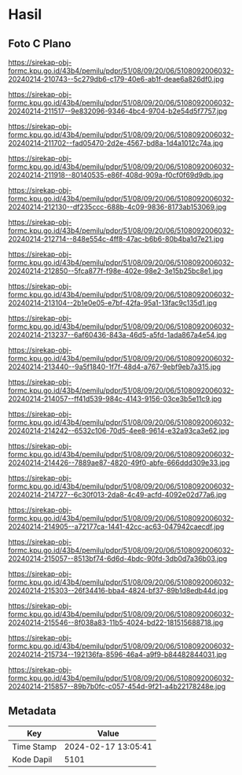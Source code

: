 # Hasil

## Foto C Plano

https://sirekap-obj-formc.kpu.go.id/43b4/pemilu/pdpr/51/08/09/20/06/5108092006032-20240214-210743--5c279db6-c179-40e6-ab1f-deae6a826df0.jpg

https://sirekap-obj-formc.kpu.go.id/43b4/pemilu/pdpr/51/08/09/20/06/5108092006032-20240214-211517--9e832096-9346-4bc4-9704-b2e54d5f7757.jpg

https://sirekap-obj-formc.kpu.go.id/43b4/pemilu/pdpr/51/08/09/20/06/5108092006032-20240214-211702--fad05470-2d2e-4567-bd8a-1d4a1012c74a.jpg

https://sirekap-obj-formc.kpu.go.id/43b4/pemilu/pdpr/51/08/09/20/06/5108092006032-20240214-211918--80140535-e86f-408d-909a-f0cf0f69d9db.jpg

https://sirekap-obj-formc.kpu.go.id/43b4/pemilu/pdpr/51/08/09/20/06/5108092006032-20240214-212130--df235ccc-688b-4c09-9836-8173ab153069.jpg

https://sirekap-obj-formc.kpu.go.id/43b4/pemilu/pdpr/51/08/09/20/06/5108092006032-20240214-212714--848e554c-4ff8-47ac-b6b6-80b4ba1d7e21.jpg

https://sirekap-obj-formc.kpu.go.id/43b4/pemilu/pdpr/51/08/09/20/06/5108092006032-20240214-212850--5fca877f-f98e-402e-98e2-3e15b25bc8e1.jpg

https://sirekap-obj-formc.kpu.go.id/43b4/pemilu/pdpr/51/08/09/20/06/5108092006032-20240214-213104--2b1e0e05-e7bf-42fa-95a1-13fac9c135d1.jpg

https://sirekap-obj-formc.kpu.go.id/43b4/pemilu/pdpr/51/08/09/20/06/5108092006032-20240214-213237--6af60436-843a-46d5-a5fd-1ada867a4e54.jpg

https://sirekap-obj-formc.kpu.go.id/43b4/pemilu/pdpr/51/08/09/20/06/5108092006032-20240214-213440--9a5f1840-1f7f-48d4-a767-9ebf9eb7a315.jpg

https://sirekap-obj-formc.kpu.go.id/43b4/pemilu/pdpr/51/08/09/20/06/5108092006032-20240214-214057--ff41d539-984c-4143-9156-03ce3b5e11c9.jpg

https://sirekap-obj-formc.kpu.go.id/43b4/pemilu/pdpr/51/08/09/20/06/5108092006032-20240214-214242--6532c106-70d5-4ee8-9614-e32a93ca3e62.jpg

https://sirekap-obj-formc.kpu.go.id/43b4/pemilu/pdpr/51/08/09/20/06/5108092006032-20240214-214426--7889ae87-4820-49f0-abfe-666ddd309e33.jpg

https://sirekap-obj-formc.kpu.go.id/43b4/pemilu/pdpr/51/08/09/20/06/5108092006032-20240214-214727--6c30f013-2da8-4c49-acfd-4092e02d77a6.jpg

https://sirekap-obj-formc.kpu.go.id/43b4/pemilu/pdpr/51/08/09/20/06/5108092006032-20240214-214905--a72177ca-1441-42cc-ac63-047942caecdf.jpg

https://sirekap-obj-formc.kpu.go.id/43b4/pemilu/pdpr/51/08/09/20/06/5108092006032-20240214-215057--8513bf74-6d6d-4bdc-90fd-3db0d7a36b03.jpg

https://sirekap-obj-formc.kpu.go.id/43b4/pemilu/pdpr/51/08/09/20/06/5108092006032-20240214-215303--26f34416-bba4-4824-bf37-89b1d8edb44d.jpg

https://sirekap-obj-formc.kpu.go.id/43b4/pemilu/pdpr/51/08/09/20/06/5108092006032-20240214-215546--8f038a83-11b5-4024-bd22-181515688718.jpg

https://sirekap-obj-formc.kpu.go.id/43b4/pemilu/pdpr/51/08/09/20/06/5108092006032-20240214-215734--192136fa-8596-46a4-a9f9-b84482844031.jpg

https://sirekap-obj-formc.kpu.go.id/43b4/pemilu/pdpr/51/08/09/20/06/5108092006032-20240214-215857--89b7b0fc-c057-454d-9f21-a4b22178248e.jpg


## Metadata

| Key        | Value               |
| ---------- | ------------------- |
| Time Stamp | 2024-02-17 13:05:41 |
| Kode Dapil | 5101                |



